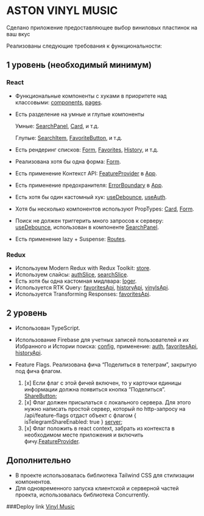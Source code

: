 # ASTON VINYL MUSIC

Сделано приложение предоставляющее выбор виниловых пластинок на ваш вкус

Реализованы следующие требования к функциональности:

## 1 уровень (необходимый минимум)

### React

- Функциональные компоненты c хуками в приоритете над классовыми: [components](https://github.com/KostinusPraym/react-astone/tree/main/src/components), [pages](https://github.com/KostinusPraym/react-astone/tree/main/src/pages).
- Есть разделение на умные и глупые компоненты

  Умные: [SearchPanel](https://github.com/KostinusPraym/react-astone/blob/main/src/components/SearchPanel/SearchPanel.tsx), [Card](https://github.com/KostinusPraym/react-astone/blob/main/src/components/Card/Card.tsx), и т.д.

  Глупые: [SearchItem](https://github.com/KostinusPraym/react-astone/blob/main/src/components/SearchPanel/SearchItem/SearchItem.tsx), [FavoriteButton](https://github.com/KostinusPraym/react-astone/blob/main/src/components/FavoriteButton/FavoriteButton.tsx), и т.д.

- Есть рендеринг списков: [Form](https://github.com/KostinusPraym/react-astone/blob/main/src/pages/Home/Home.tsx), [Favorites](https://github.com/KostinusPraym/react-astone/blob/main/src/pages/Favorites/Favorites.tsx), [History](https://github.com/KostinusPraym/react-astone/blob/main/src/pages/History/History.tsx), и т.д.
- Реализована хотя бы одна форма: [Form](https://github.com/KostinusPraym/react-astone/blob/main/src/components/Form/Form.tsx).
- Есть применение Контекст API: [FeatureProvider](https://github.com/KostinusPraym/react-astone/blob/main/src/components/FeatureProvider/FeatureProvider.tsx) в [App](https://github.com/KostinusPraym/react-astone/blob/main/src/App.tsx).
- Есть применение предохранителя: [ErrorBoundary](https://github.com/KostinusPraym/react-astone/blob/main/src/components/ErrorBoundary/Fallback.tsx) в [App](https://github.com/KostinusPraym/react-astone/blob/main/src/App.tsx).
- Есть хотя бы один кастомный хук: [useDebounce](https://github.com/KostinusPraym/react-astone/blob/main/src/hooks/useDebounce.ts), [useAuth](https://github.com/KostinusPraym/react-astone/blob/main/src/hooks/useAuth.ts).
- Хотя бы несколько компонентов используют PropTypes: [Card](https://github.com/KostinusPraym/react-astone/blob/main/src/components/Card/Card.tsx), [Form](https://github.com/KostinusPraym/react-astone/blob/main/src/components/Form/Form.tsx).
- Поиск не должен триггерить много запросов к серверу: [useDebounce](https://github.com/KostinusPraym/react-astone/blob/main/src/hooks/useDebounce.ts), использован в компоненте [SearchPanel](https://github.com/KostinusPraym/react-astone/blob/main/src/components/SearchPanel/SearchPanel.tsx).
- Есть применение lazy + Suspense: [Routes](https://github.com/KostinusPraym/react-astone/blob/main/src/routes/Routes.tsx).

### Redux

- Используем Modern Redux with Redux Toolkit: [store](https://github.com/KostinusPraym/react-astone/blob/main/src/redux/index.ts).
- Используем слайсы: [authSlice](https://github.com/KostinusPraym/react-astone/blob/main/src/redux/slices/authSlice.ts), [searchSlice](https://github.com/KostinusPraym/react-astone/blob/main/src/redux/slices/searchSlice.ts).
- Есть хотя бы одна кастомная мидлвара: [loger](https://github.com/KostinusPraym/react-astone/blob/main/src/redux/middleware/loger.ts).
- Используется RTK Query: [favoritesApi](https://github.com/KostinusPraym/react-astone/blob/main/src/redux/rtkQuery/favoritesApi.ts), [historyApi](https://github.com/KostinusPraym/react-astone/blob/main/src/redux/rtkQuery/historyApi.ts), [vinylsApi](https://github.com/KostinusPraym/react-astone/blob/main/src/redux/rtkQuery/vinylsApi.ts).
- Используется Transforming Responses: [favoritesApi](https://github.com/KostinusPraym/react-astone/blob/main/src/redux/rtkQuery/favoritesApi.ts).

## 2 уровень

- Использован TypeScript.
- Использование Firebase для учетных записей пользователей и их Избранного и Истории поиска: [config](https://github.com/KostinusPraym/react-astone/blob/main/src/firebase.config.ts), применение: [auth](https://github.com/KostinusPraym/react-astone/blob/main/src/redux/actions/authActions.ts), [favoritesApi](https://github.com/KostinusPraym/react-astone/blob/main/src/redux/rtkQuery/favoritesApi.ts), [historyApi](https://github.com/KostinusPraym/react-astone/blob/main/src/redux/rtkQuery/historyApi.ts).
- Feature Flags. Реализована фича “Поделиться в телеграм”, закрытую под фича флагом.

  1. [x] Если флаг с этой фичей включен, то у карточки единицы информации должна появиться кнопка “Поделиться”. [ShareButton](https://github.com/KostinusPraym/react-astone/blob/main/src/components/ShareButton/ShareButton.tsx);
  2. [x] Флаг должен присылаться с локального сервера. Для этого нужно написать простой сервер, который по http-запросу на /api/feature-flags отдаст объект с флагом { isTelegramShareEnabled: true } [server](https://github.com/KostinusPraym/react-astone/tree/main/server);
  3. [x] Флаг положить в react context, забрать из контекста в необходимом месте приложения и включить фичу.[FeatureProvider](https://github.com/KostinusPraym/react-astone/blob/main/src/components/FeatureProvider/FeatureProvider.tsx).

## Дополнительно
- В проекте использовалась библиотека Tailwind CSS для стилизации компонентов.
- Для одновременного запуска клиентской и серверной частей проекта, использовалась библиотека Concurrently.

###Deploy link
[Vinyl Music](https://vinyls-store.netlify.app)
